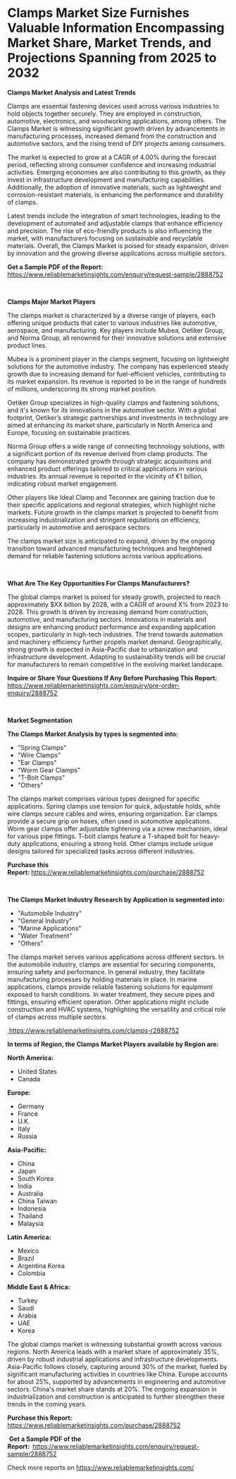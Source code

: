 <p><h1>Clamps Market Size Furnishes Valuable Information Encompassing Market Share, Market Trends, and Projections Spanning from 2025 to 2032</h1></p><p><strong>Clamps Market Analysis and Latest Trends</strong></p>
<p><p>Clamps are essential fastening devices used across various industries to hold objects together securely. They are employed in construction, automotive, electronics, and woodworking applications, among others. The Clamps Market is witnessing significant growth driven by advancements in manufacturing processes, increased demand from the construction and automotive sectors, and the rising trend of DIY projects among consumers.</p><p>The market is expected to grow at a CAGR of 4.00% during the forecast period, reflecting strong consumer confidence and increasing industrial activities. Emerging economies are also contributing to this growth, as they invest in infrastructure development and manufacturing capabilities. Additionally, the adoption of innovative materials, such as lightweight and corrosion-resistant materials, is enhancing the performance and durability of clamps.</p><p>Latest trends include the integration of smart technologies, leading to the development of automated and adjustable clamps that enhance efficiency and precision. The rise of eco-friendly products is also influencing the market, with manufacturers focusing on sustainable and recyclable materials. Overall, the Clamps Market is poised for steady expansion, driven by innovation and the growing diverse applications across multiple sectors.</p></p>
<p><strong>Get a Sample PDF of the Report:&nbsp;</strong> <a href="https://www.reliablemarketinsights.com/enquiry/request-sample/2888752?utm_campaign=2885&utm_medium=2&utm_source=Github&utm_content=ia&utm_term=14032025&utm_id=clamps">https://www.reliablemarketinsights.com/enquiry/request-sample/2888752</a></p>
<p>&nbsp;</p>
<p><strong>Clamps Major Market Players</strong></p>
<p><p>The clamps market is characterized by a diverse range of players, each offering unique products that cater to various industries like automotive, aerospace, and manufacturing. Key players include Mubea, Oetiker Group, and Norma Group, all renowned for their innovative solutions and extensive product lines.</p><p>Mubea is a prominent player in the clamps segment, focusing on lightweight solutions for the automotive industry. The company has experienced steady growth due to increasing demand for fuel-efficient vehicles, contributing to its market expansion. Its revenue is reported to be in the range of hundreds of millions, underscoring its strong market position.</p><p>Oetiker Group specializes in high-quality clamps and fastening solutions, and it's known for its innovations in the automotive sector. With a global footprint, Oetiker’s strategic partnerships and investments in technology are aimed at enhancing its market share, particularly in North America and Europe, focusing on sustainable practices.</p><p>Norma Group offers a wide range of connecting technology solutions, with a significant portion of its revenue derived from clamp products. The company has demonstrated growth through strategic acquisitions and enhanced product offerings tailored to critical applications in various industries. Its annual revenue is reported in the vicinity of €1 billion, indicating robust market engagement.</p><p>Other players like Ideal Clamp and Teconnex are gaining traction due to their specific applications and regional strategies, which highlight niche markets. Future growth in the clamps market is projected to benefit from increasing industrialization and stringent regulations on efficiency, particularly in automotive and aerospace sectors.</p><p>The clamps market size is anticipated to expand, driven by the ongoing transition toward advanced manufacturing techniques and heightened demand for reliable fastening solutions across various applications.</p></p>
<p>&nbsp;</p>
<p><strong>What Are The Key Opportunities For Clamps Manufacturers?</strong></p>
<p><p>The global clamps market is poised for steady growth, projected to reach approximately $XX billion by 2028, with a CAGR of around X% from 2023 to 2028. This growth is driven by increasing demand from construction, automotive, and manufacturing sectors. Innovations in materials and designs are enhancing product performance and expanding application scopes, particularly in high-tech industries. The trend towards automation and machinery efficiency further propels market demand. Geographically, strong growth is expected in Asia-Pacific due to urbanization and infrastructure development. Adapting to sustainability trends will be crucial for manufacturers to remain competitive in the evolving market landscape.</p></p>
<p><strong>Inquire or Share Your Questions If Any Before Purchasing This Report:</strong> <a href="https://www.reliablemarketinsights.com/enquiry/pre-order-enquiry/2888752?utm_campaign=2885&utm_medium=2&utm_source=Github&utm_content=ia&utm_term=14032025&utm_id=clamps">https://www.reliablemarketinsights.com/enquiry/pre-order-enquiry/2888752</a></p>
<p>&nbsp;</p>
<p><strong>Market Segmentation</strong></p>
<p><strong>The Clamps Market Analysis by types is segmented into:</strong></p>
<p><ul><li>"Spring Clamps"</li><li>"Wire Clamps"</li><li>"Ear Clamps"</li><li>"Worm Gear Clamps"</li><li>"T-Bolt Clamps"</li><li>"Others"</li></ul></p>
<p><p>The clamps market comprises various types designed for specific applications. Spring clamps use tension for quick, adjustable holds, while wire clamps secure cables and wires, ensuring organization. Ear clamps provide a secure grip on hoses, often used in automotive applications. Worm gear clamps offer adjustable tightening via a screw mechanism, ideal for various pipe fittings. T-bolt clamps feature a T-shaped bolt for heavy-duty applications, ensuring a strong hold. Other clamps include unique designs tailored for specialized tasks across different industries.</p></p>
<p><strong>Purchase this Report:&nbsp;</strong><a href="https://www.reliablemarketinsights.com/purchase/2888752?utm_campaign=2885&utm_medium=2&utm_source=Github&utm_content=ia&utm_term=14032025&utm_id=clamps">https://www.reliablemarketinsights.com/purchase/2888752</a></p>
<p>&nbsp;</p>
<p><strong>The Clamps Market Industry Research by Application is segmented into:</strong></p>
<p><ul><li>"Automobile Industry"</li><li>"General Industry"</li><li>"Marine Applications"</li><li>"Water Treatment"</li><li>"Others"</li></ul></p>
<p><p>The clamps market serves various applications across different sectors. In the automobile industry, clamps are essential for securing components, ensuring safety and performance. In general industry, they facilitate manufacturing processes by holding materials in place. In marine applications, clamps provide reliable fastening solutions for equipment exposed to harsh conditions. In water treatment, they secure pipes and fittings, ensuring efficient operation. Other applications might include construction and HVAC systems, highlighting the versatility and critical role of clamps across multiple sectors.</p></p>
<p><a href="https://www.reliablemarketinsights.com/clamps-r2888752?utm_campaign=2885&utm_medium=2&utm_source=Github&utm_content=ia&utm_term=14032025&utm_id=clamps">&nbsp;https://www.reliablemarketinsights.com/clamps-r2888752</a></p>
<p><strong>In terms of Region, the Clamps Market Players available by Region are:</strong></p>
<p>
    <p> <strong> North America: </strong>
        <ul>
            <li>United States</li>
            <li>Canada</li>
        </ul>
        </p> 
    <p> <strong> Europe: </strong>
        <ul>
            <li>Germany</li>
            <li>France</li>
            <li>U.K.</li>
            <li>Italy</li>
            <li>Russia</li>
        </ul>
        </p> 
    <p> <strong> Asia-Pacific: </strong>
        <ul>
            <li>China</li>
            <li>Japan</li>
            <li>South Korea</li>
            <li>India</li>
            <li>Australia</li>
            <li>China Taiwan</li>
            <li>Indonesia</li>
            <li>Thailand</li>
            <li>Malaysia</li>
        </ul>
        </p> 
    <p> <strong> Latin America: </strong>
        <ul>
            <li>Mexico</li>
            <li>Brazil</li>
            <li>Argentina Korea</li>
            <li>Colombia</li>
        </ul>
        </p> 
    <p> <strong> Middle East & Africa: </strong>
        <ul>
            <li>Turkey</li>
            <li>Saudi</li>
            <li>Arabia</li>
            <li>UAE</li>
            <li>Korea</li>
        </ul>
    </p>
    </p>
<p><p>The global clamps market is witnessing substantial growth across various regions. North America leads with a market share of approximately 35%, driven by robust industrial applications and infrastructure developments. Asia-Pacific follows closely, capturing around 30% of the market, fueled by significant manufacturing activities in countries like China. Europe accounts for about 25%, supported by advancements in engineering and automotive sectors. China's market share stands at 20%. The ongoing expansion in industrialization and construction is anticipated to further strengthen these trends in the coming years.</p></p>
<p><strong>Purchase this Report: </strong><a href="https://www.reliablemarketinsights.com/purchase/2888752?utm_campaign=2885&utm_medium=2&utm_source=Github&utm_content=ia&utm_term=14032025&utm_id=clamps">https://www.reliablemarketinsights.com/purchase/2888752</a></p>
<p>&nbsp;<strong>Get a Sample PDF of the Report:&nbsp;&nbsp;</strong><a href="https://www.reliablemarketinsights.com/enquiry/request-sample/2888752?utm_campaign=2885&utm_medium=2&utm_source=Github&utm_content=ia&utm_term=14032025&utm_id=clamps">https://www.reliablemarketinsights.com/enquiry/request-sample/2888752</a></p>
<p><strong></strong></p>
<p>Check more reports on <a href="https://www.reliablemarketinsights.com/?utm_campaign=2885&utm_medium=2&utm_source=Github&utm_content=ia&utm_term=14032025&utm_id=clamps">https://www.reliablemarketinsights.com/</a></p>
